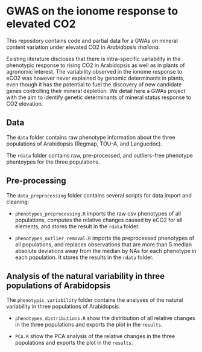 # GWAS on the ionome response to elevated CO2

This repository contains code and partial data for a GWAs on mineral content variation under elevated CO2 in *Arabidopsis thaliana*.

Existing literature discloses that there is intra-specific variability in the phenotypic response to rising CO2 in Arabidopsis as well as in plants of agronomic interest. The variability observed in the ionome response to eCO2 was however never explained by genomic determinants in plants, even though it has the potential to fuel the discovery of new candidate genes controlling their mineral depletion. We detail here a GWAs project with the aim to identify genetic determinants of mineral status response to CO2 elevation. 


## Data

The `data` folder contains raw phenotype information about the three populations of Arabidopsis (Regmap, TOU-A, and Languedoc).


The `rdata` folder contains raw, pre-processed, and outliers-free phenotype phentoypes for the three populations.


## Pre-processing

The `data_preprocessing` folder contains several scripts for data import and cleaning:

+ `phenotypes_preprocessing.R` imports the raw csv phenotypes of all populations, computes the relative changes caused by eCO2 for all elements, and stores the result in the `rdata` folder.

+ `phenotypes_outlier_removal.R` imports the preprocessed phenotypes of all populations, and replaces observations that are more than 5 median absolute deviations away from the median by NAs for each phenotype in each population. It  stores the results in the `rdata` folder.



## Analysis of the natural variability in three populations of Arabidopsis


The `phenotypic_variability` folder contains the analyses of the natural variability in three populations of Arabidopsis.


+ `phenotypes_distributions.R` show the distribution of all relative changes in the three populations and exports the plot in the `results`.

+ `PCA.R` show the PCA analysis of the relative changes in the three populations and exports the plot in the `results`.